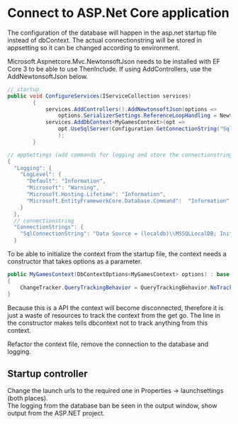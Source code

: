 
# Connect to ASP.Net Core application

The configuration of the database will happen in the asp.net startup file instead of
dbContext. The actual connectionstring will be stored in appsetting so it can be changed
according to environment.

Microsoft.Aspnetcore.Mvc.NewtonsoftJson needs to be installed with EF Core 3 to be
able to use ThenInclude. If using AddControllers, use the AddNewtonsoftJson below.

```C#
// startup
public void ConfigureServices(IServiceCollection services)
        {
            services.AddControllers().AddNewtonsoftJson(options =>
                options.SerializerSettings.ReferenceLoopHandling = Newtonsoft.Json.ReferenceLoopHandling.Ignore);
            services.AddDbContext<MyGamesContext>(opt =>
                opt.UseSqlServer(Configuration.GetConnectionString("SqlConnectionString")).EnableSensitiveDataLogging()
                );
        }

// appSettings (add commands for logging and store the connectionstring)
{
  "Logging": {
    "LogLevel": {
      "Default": "Information",
      "Microsoft": "Warning",
      "Microsoft.Hosting.Lifetime": "Information",
      "Microsoft.EntityFrameworkCore.Database.Command":  "Information" // add for logging
    }
  },
  // connectionstring
  "ConnectionStrings": {
    "SqlConnectionString": "Data Source = (localdb)\\MSSQLLocalDB; Initial Catalog = DatabaseName"
  }
```

To be able to initialize the context from the startup file, the context needs a constructor that takes
options as a parameter.
```C#
public MyGamesContext(DbContextOptions<MyGamesContext> options) : base(options)
{
    ChangeTracker.QueryTrackingBehavior = QueryTrackingBehavior.NoTracking;
}
```
Because this is a API the context will become disconnected, therefore it is just a waste of resources to
track the context from the get go. The line in the constructor makes tells dbcontext not to track anything
from this context.

Refactor the context file, remove the connection to the database and logging.

## Startup controller
Change the launch urls to the required one in Properties -> launchsettings (both places).\
The logging from the database ban be seen in the output window, show output from the ASP.NET project.